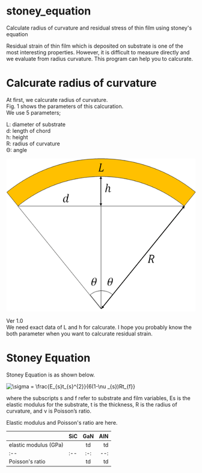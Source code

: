# stoney_equation
Calculate radius of curvature and residual stress of thin film using stoney's equation

Residual strain of thin film which is deposited on substrate is one of the most interesting properties.
However, it is difficult to measure directly and we evaluate from radius curvature.
This program can help you to calcurate.

# Calcurate radius of curvature
At first, we calcurate radius of curvature.  
Fig. 1 shows the parameters of this calcuration.  
We use 5 parameters;

L: diameter of substrate  
d: length of chord  
h: height  
R: radius of curvature  
Θ: angle  

![Fig1](images/fig1.png)

Ver 1.0  
We need exact data of L and h for calcurate.
I hope you probably know the both parameter when you want to calcurate residual strain.

# Stoney Equation
Stoney Equation is as shown below.

<img src="https://latex.codecogs.com/svg.image?\sigma&space;=&space;\frac{E_{s}t_{s}^{2}}{6(1-\nu&space;_{s})Rt_{f}}" title="\sigma = \frac{E_{s}t_{s}^{2}}{6(1-\nu _{s})Rt_{f}}" />

where the subscripts s and f refer to substrate and film variables, Es is the elastic modulus for the substrate, t is the thickness, R is the radius of curvature, and ν is Poisson’s ratio.

Elastic modulus and Poisson's ratio are here.

| | SiC | GaN | AlN |
| :-- | :-- | :-: | --: |
|elastic modulus (GPa) |  | td | td |
| :-- | :-- | :-: | --: |
|Poisson's ratio |  | td | td |

